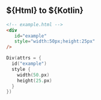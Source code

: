 ## ${Html} to ${Kotlin}

```html <html>
<!-- example.html -->
<div
   id="example"
   style="width:50px;height:25px"
/>
```

```kotlin 2,4-5 <kotlin>
Div(attrs = {
  id("example")
  style {
    width(50.px)
    height(25.px)
  }
})
```
